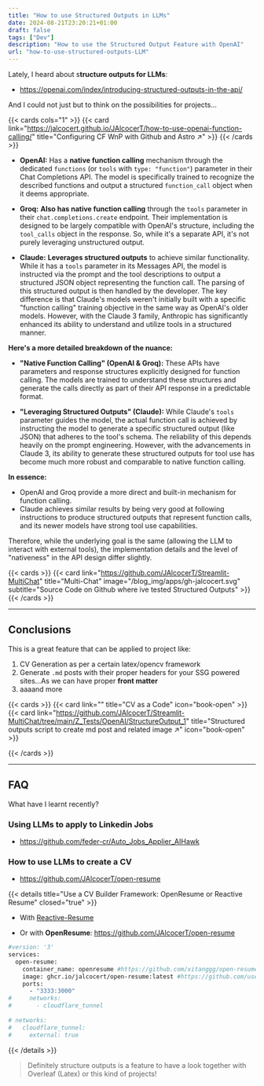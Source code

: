 ```yaml
---
title: "How to use Structured Outputs in LLMs"
date: 2024-08-21T23:20:21+01:00
draft: false
tags: ["Dev"] 
description: "How to use the Structured Output Feature with OpenAI"
url: "how-to-use-structured-outputs-LLM"
---
```


Lately, I heard about s**tructure outputs for LLMs**:

* https://openai.com/index/introducing-structured-outputs-in-the-api/

And I could not just but to think on the possibilities for projects...


{{< cards cols="1" >}}
  {{< card link="https://jalcocert.github.io/JAlcocerT/how-to-use-openai-function-calling/" title="Configuring CF WnP with Github and Astro ↗" >}}
{{< /cards >}}


* **OpenAI:** Has a **native function calling** mechanism through the dedicated `functions` (or `tools` with `type: "function"`) parameter in their Chat Completions API. The model is specifically trained to recognize the described functions and output a structured `function_call` object when it deems appropriate.

* **Groq:** **Also has native function calling** through the `tools` parameter in their `chat.completions.create` endpoint. Their implementation is designed to be largely compatible with OpenAI's structure, including the `tool_calls` object in the response. So, while it's a separate API, it's not purely leveraging unstructured output.

* **Claude:** **Leverages structured outputs** to achieve similar functionality. While it has a `tools` parameter in its Messages API, the model is instructed via the prompt and the tool descriptions to output a structured JSON object representing the function call. The parsing of this structured output is then handled by the developer. The key difference is that Claude's models weren't initially built with a specific "function calling" training objective in the same way as OpenAI's older models. However, with the Claude 3 family, Anthropic has significantly enhanced its ability to understand and utilize tools in a structured manner.

**Here's a more detailed breakdown of the nuance:**

* **"Native Function Calling" (OpenAI & Groq):** These APIs have parameters and response structures explicitly designed for function calling. The models are trained to understand these structures and generate the calls directly as part of their API response in a predictable format.

* **"Leveraging Structured Outputs" (Claude):** While Claude's `tools` parameter guides the model, the actual function call is achieved by instructing the model to generate a specific structured output (like JSON) that adheres to the tool's schema. The reliability of this depends heavily on the prompt engineering. However, with the advancements in Claude 3, its ability to generate these structured outputs for tool use has become much more robust and comparable to native function calling.

**In essence:**

* OpenAI and Groq provide a more direct and built-in mechanism for function calling.
* Claude achieves similar results by being very good at following instructions to produce structured outputs that represent function calls, and its newer models have strong tool use capabilities.

Therefore, while the underlying goal is the same (allowing the LLM to interact with external tools), the implementation details and the level of "nativeness" in the API design differ slightly.



{{< cards >}}
  {{< card link="https://github.com/JAlcocerT/Streamlit-MultiChat" title="Multi-Chat" image="/blog_img/apps/gh-jalcocert.svg" subtitle="Source Code on Github where ive tested Structured Outputs" >}}
{{< /cards >}}

---

## Conclusions

This is a great feature that can be applied to project like:

1. CV Generation as per a certain latex/opencv framework
2. Generate `.md` posts with their proper headers for your SSG powered sites...As we can have proper **front matter**
3. aaaand more

{{< cards >}}
  {{< card link="" title="CV as a Code" icon="book-open" >}}
  {{< card link="https://github.com/JAlcocerT/Streamlit-MultiChat/tree/main/Z_Tests/OpenAI/StructureOutput_1" title="Structured outputs script to create md post and related image ↗" icon="book-open" >}}
  
{{< /cards >}}

---

## FAQ

What have I learnt recently?

### Using LLMs to apply to Linkedin Jobs

* https://github.com/feder-cr/Auto_Jobs_Applier_AIHawk

### How to use LLMs to create a CV

* https://github.com/JAlcocerT/open-resume

{{< details title="Use a CV Builder Framework: OpenResume or Reactive Resume" closed="true" >}}

* With [Reactive-Resume](https://fossengineer.com/open-source-curriculum/#the-reactive-resume-project)

* Or with **OpenResume**: https://github.com/JAlcocerT/open-resume

```sh
#version: '3'
services:
  open-resume:
    container_name: openresume #https://github.com/xitanggg/open-resume
    image: ghcr.io/jalcocert/open-resume:latest #https://github.com/users/JAlcocerT/packages/container/package/open-resume
    ports:
      - "3333:3000"
#     networks:
#       - cloudflare_tunnel
          
# networks:
#   cloudflare_tunnel:
#     external: true
```

{{< /details >}}

> Definitely structure outputs is a feature to have a look together with Overleaf (Latex) or this kind of projects!